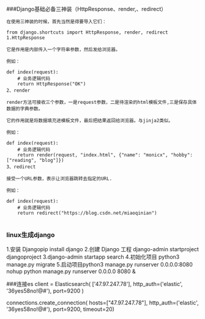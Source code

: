###Django基础必备三神装（HttpResponse、render,、redirect）
````2018年06月12日 17:01:36 miaoqinian 阅读数：6592
在使用三神装的时候，首先当然是得要导入它们：

from django.shortcuts import HttpResponse, render, redirect
1.HttpResponse

它是作用是内部传入一个字符串参数，然后发给浏览器。

例如：

def index(request):
    # 业务逻辑代码
    return HttpResponse("OK")
2、render

render方法可接收三个参数，一是request参数，二是待渲染的html模板文件,三是保存具体数据的字典参数。

它的作用就是将数据填充进模板文件，最后把结果返回给浏览器。与jinja2类似。

例如：

def index(request):
    # 业务逻辑代码
    return render(request, "index.html", {"name": "monicx", "hobby": ["reading", "blog"]})
3、redirect

接受一个URL参数，表示让浏览器跳转去指定的URL.

例如：

def index(request):
    # 业务逻辑代码
    return redirect("https://blog.csdn.net/miaoqinian")
    
````    
    
###  linux生成django

1.安装 Djangopip install django
2.创建 Django 工程 django-admin startproject djangoproject
3.django-admin startapp search
4.初始化项目 python3 manage.py migrate
5.启动项目python3 manage.py runserver 0.0.0.0:8080
nohup python manage.py runserver 0.0.0.0 8080 &

###连接es
client = Elasticsearch(
        ['47.97.247.78'],
        http_auth=('elastic', '36yes58no!@#'),
        port=9200
)


connections.create_connection(
                           hosts=["47.97.247.78"], 
                           http_auth=('elastic', '36yes58no!@#'),
                           port=9200,
                           timeout=20)